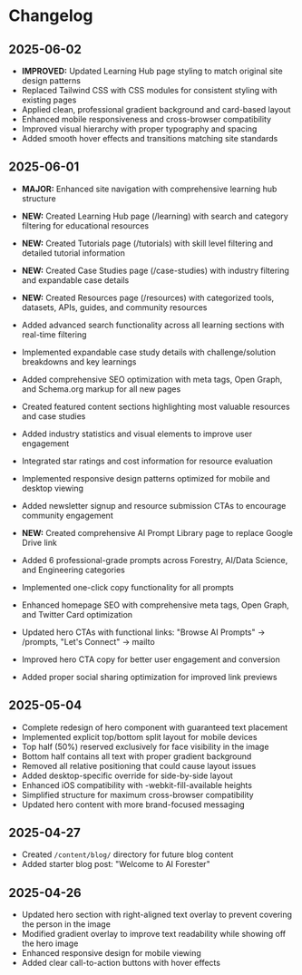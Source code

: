 # Changelog

## 2025-06-02
- **IMPROVED:** Updated Learning Hub page styling to match original site design patterns
- Replaced Tailwind CSS with CSS modules for consistent styling with existing pages
- Applied clean, professional gradient background and card-based layout
- Enhanced mobile responsiveness and cross-browser compatibility  
- Improved visual hierarchy with proper typography and spacing
- Added smooth hover effects and transitions matching site standards

## 2025-06-01
- **MAJOR:** Enhanced site navigation with comprehensive learning hub structure
- **NEW:** Created Learning Hub page (/learning) with search and category filtering for educational resources
- **NEW:** Created Tutorials page (/tutorials) with skill level filtering and detailed tutorial information  
- **NEW:** Created Case Studies page (/case-studies) with industry filtering and expandable case details
- **NEW:** Created Resources page (/resources) with categorized tools, datasets, APIs, guides, and community resources
- Added advanced search functionality across all learning sections with real-time filtering
- Implemented expandable case study details with challenge/solution breakdowns and key learnings
- Added comprehensive SEO optimization with meta tags, Open Graph, and Schema.org markup for all new pages
- Created featured content sections highlighting most valuable resources and case studies
- Added industry statistics and visual elements to improve user engagement
- Integrated star ratings and cost information for resource evaluation
- Implemented responsive design patterns optimized for mobile and desktop viewing
- Added newsletter signup and resource submission CTAs to encourage community engagement

- **NEW:** Created comprehensive AI Prompt Library page to replace Google Drive link
- Added 6 professional-grade prompts across Forestry, AI/Data Science, and Engineering categories  
- Implemented one-click copy functionality for all prompts
- Enhanced homepage SEO with comprehensive meta tags, Open Graph, and Twitter Card optimization
- Updated hero CTAs with functional links: "Browse AI Prompts" → /prompts, "Let's Connect" → mailto
- Improved hero CTA copy for better user engagement and conversion
- Added proper social sharing optimization for improved link previews

## 2025-05-04
- Complete redesign of hero component with guaranteed text placement
- Implemented explicit top/bottom split layout for mobile devices
- Top half (50%) reserved exclusively for face visibility in the image
- Bottom half contains all text with proper gradient background
- Removed all relative positioning that could cause layout issues
- Added desktop-specific override for side-by-side layout
- Enhanced iOS compatibility with -webkit-fill-available heights
- Simplified structure for maximum cross-browser compatibility
- Updated hero content with more brand-focused messaging

## 2025-04-27
- Created `/content/blog/` directory for future blog content
- Added starter blog post: "Welcome to AI Forester"

## 2025-04-26
- Updated hero section with right-aligned text overlay to prevent covering the person in the image
- Modified gradient overlay to improve text readability while showing off the hero image
- Enhanced responsive design for mobile viewing  
- Added clear call-to-action buttons with hover effects
